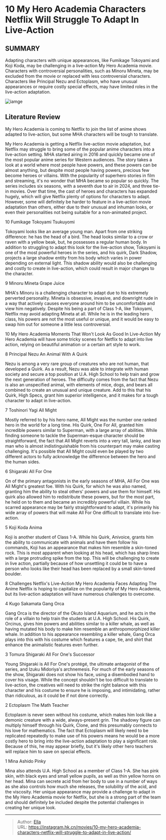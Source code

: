# 10 My Hero Academia Characters Netflix Will Struggle To Adapt In Live-Action


## SUMMARY 


 Adapting characters with unique appearances, like Fumikage Tokoyami and Koji Koda, may be challenging in a live-action My Hero Academia movie. 
 Characters with controversial personalities, such as Minoru Mineta, may be excluded from the movie or replaced with less controversial characters. 
 Characters like Principal Nezu and Ectoplasm, who have unusual appearances or require costly special effects, may have limited roles in the live-action adaptation. 

![iamge](https://static1.srcdn.com/wordpress/wp-content/uploads/2024/01/mineta-all-might-and-tokoyami-in-my-hero-academia.jpg)

## Literature Review

My Hero Academia is coming to Netflix to join the list of anime shows adapted to live-action, but some MHA characters will be tough to translate.




My Hero Academia is getting a Netflix live-action movie adaptation, but Netflix may struggle to bring some of the popular anime characters into a live-action setting. MHA started airing in 2016 and quickly became one of the most popular anime series for Western audiences. The story takes a look at a world where most people have powers, and these powers can be almost anything, but despite most people having powers, precious few become heroes or villains. With the popularity of superhero stories in film and streaming, it&#39;s no wonder that MHA became so popular so quickly.
The series includes six seasons, with a seventh due to air in 2024, and three tie-in movies. Over that time, the cast of heroes and characters has expanded hugely, which will give Netflix plenty of options for characters to adapt. However, some will definitely be harder to feature in a live-action movie adaptation than others, either due to their unusual and inhuman looks, or even their personalities not being suitable for a non-animated project.









 








 10  Fumikage Tokoyami 
Tsukuyomi
        

Tokoyami looks like an average young man. Apart from one striking difference: he has the head of a bird. The head looks similar to a crow or raven with a yellow beak, but, he possesses a regular human body. In addition to struggling to adapt this look for the live-action show, Tokoyami is one of the most powerful heroes in the series, and his quirk, Dark Shadow, projects a large shadow entity from his body which varies in power depending on external light. This shadow ability would also be challenging and costly to create in live-action, which could result in major changes to the character.





 9  Minoru Mineta 
Grape Juice
        

MHA&#39;s Minoru is a challenging character to adapt due to his extremely perverted personality. Mineta is obsessive, invasive, and downright rude in a way that actively causes everyone around him to be uncomfortable and view him negatively. Despite his being a part of Class 1-A, like Tokoyami, Netflix may avoid adapting Mineta at all. While he is in the leading hero class, his powers are not the most useful or unique, and it would be easy to swap him out for someone a little less controversial.
            
 
 10 My Hero Academia Moments That Won&#39;t Look As Good In Live-Action 
My Hero Academia will have some tricky scenes for Netflix to adapt into live action, relying on beautiful animation or a certain art style to work. 








 8  Principal Nezu 
An Animal With A Quirk
        

Nezu is among a very rare group of creatures who are not human, that developed a Quirk. As a result, Nezu was able to integrate with human society and secure a top position at U.A. High School to help train and grow the next generation of heroes. The difficulty comes from the fact that Nezu is also an unspecified animal, with elements of mice, dogs, and bears all combined to create an unusual and unique creature. Add to this that his Quirk, High Specs, grant him superior intelligence, and it makes for a tough character to adapt in live-action.





 7  Toshinori Yagi 
All Might


 







Mostly referred to by his hero name, All Might was the number one ranked hero in the world for a long time. His Quirk, One For All, granted him incredible powers similar to Superman, with a large array of abilities. While finding someone to tackle the Superman-esque character should be straightforward, the fact that All Might reverts into a very tall, lanky, and lean man who is almost indistinguishable from his counterpart may make casting challenging. It&#39;s possible that All Might could even be played by two different actors to fully acknowledge the difference between the hero and the human sides.





 6  Shigaraki 
All For One
        

On of the primary antagonists in the early seasons of MHA, All For One was All Might&#39;s greatest foe. With his Quirk, for which he was also named, granting him the ability to steal others&#39; powers and use them for himself. His quirk also allowed him to redistribute these powers, but for the most part, he held on to them and became an incredibly powerful villain. While his scarred appearance may be fairly straightforward to adapt, it&#39;s primarily his wide array of powers that will make All For One difficult to translate into live-action.





 5  Koji Koda 
Anima
        

Koji is another student of Class 1-A. While his Quirk, Anivoice, grants him the ability to communicate with animals and have them follow his commands, Koji has an appearance that makes him resemble a skin-toned rock. This is most apparent when looking at his head, which has sharp lines with a large protruding spike from the top. This will be challenging to create in live action, partially because of how unsettling it could be to have a person who looks like their head has been replaced by a small skin-toned boulder.
            
 
 8 Challenges Netflix&#39;s Live-Action My Hero Academia Faces Adapting The Anime 
Netflix is hoping to capitalize on the popularity of My Hero Academia, but its live-action adaptation will have numerous challenges to overcome.








 4  Kugo Sakamata 
Gang Orca
        

Gang Orca is the director of the Okuto Island Aquarium, and he acts in the role of a villain to help train the students at U.A. High School. His Quirk, Orcinus, gives him powers and abilities similar to a killer whale, as well as having mutated his body to make him resemble an anthropomorphized killer whale. In addition to his appearance resembling a killer whale, Gang Orca plays into this with his costume which features a cape, tie, and shirt that enhance the animalistic features even further.





 3  Tomura Shigaraki 
All For One&#39;s Successor


 







Young Shigaraki is All For One&#39;s protégé, the ultimate antagonist of the series, and Izuku Midoriya&#39;s archnemesis. For much of the early seasons of the show, Shigaraki does not show his face, using a disembodied hand to cover his visage. While the concept shouldn&#39;t be too difficult to translate to live-action, the creatives will need to strike the right balance with this character and his costume to ensure he is imposing, and intimidating, rather than ridiculous, as it could be if not done correctly.





 2  Ectoplasm 
The Math Teacher
        

Ectoplasm is never seen without his costume, which makes him look like a demonic creature with a wide, always-present grin. The shadowy figure can multiply himself through his Quirk, Clone, and this presumably connects to his love for mathematics. The fact that Ectoplasm will likely need to be replicated repeatedly to make use of his powers means he would be a more costly hero to bring into the live-action adaptation to play a significant role. Because of this, he may appear briefly, but it&#39;s likely other hero teachers will replace him to save on special effects.





 1  Mina Ashido 
Pinky


 







Mina also attends U.A. High School as a member of Class 1-A. She has pink skin, with black eyes and small yellow pupils, as well as thin yellow horns on her head. Mina can secrete acid from her body to use in a number of ways as she also controls how much she releases, the solubility of the acid, and the viscosity. Her unique appearance may provide a challenge to adapt in the My Hero Academia movie for Netflix, but she is a strong part of the team and should definitely be included despite the potential challenges in creating her unique look. 

---

> Author: [Ella](https://instagram.hk.cn/)  
> URL: https://instagram.hk.cn/movies/10-my-hero-academia-characters-netflix-will-struggle-to-adapt-in-live-action/  

